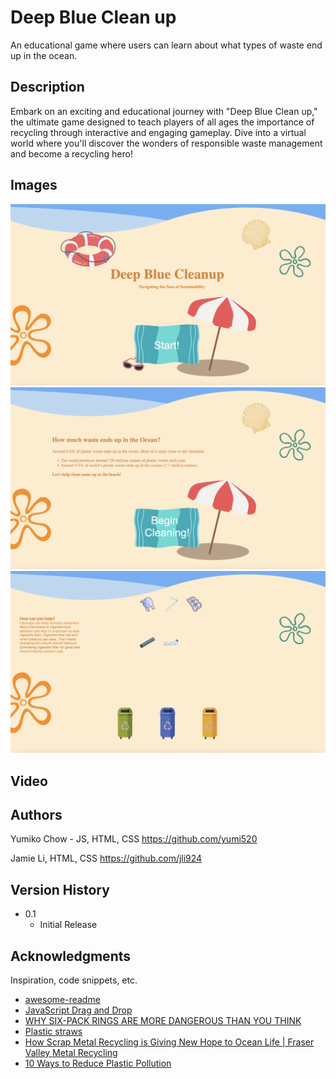 # Deep Blue Clean up

An educational game where users can learn about what types of waste end up in the ocean.

## Description

Embark on an exciting and educational journey with "Deep Blue Clean up," 
the ultimate game designed to teach players of all ages the importance of recycling 
through interactive and engaging gameplay. 
Dive into a virtual world where you'll discover the wonders of responsible 
waste management and become a recycling hero!

## Images
<img width="546" alt="Screenshot of home page" src="assets/cleanup ss1.png">
<img width="546" alt="Screenshot of second page" src="assets/cleanup ss2.png">
<img width="546" alt="Screenshot of third page" src="assets/cleanup ss3.png">

## Video


## Authors

Yumiko Chow - JS, HTML, CSS
https://github.com/yumi520

Jamie Li, HTML, CSS
https://github.com/jli924

## Version History

* 0.1
    * Initial Release


## Acknowledgments

Inspiration, code snippets, etc.
* [awesome-readme](https://github.com/matiassingers/awesome-readme)
* [JavaScript Drag and Drop](https://www.javascripttutorial.net/web-apis/javascript-drag-and-drop/)
* [WHY SIX-PACK RINGS ARE MORE DANGEROUS THAN YOU THINK](https://www.seasandstraws.com/six-pack-rings.html)
* [Plastic straws](https://www.plasticfreejuly.org/get-involved/what-you-can-do/plastic-straws/)
* [How Scrap Metal Recycling is Giving New Hope to Ocean Life | Fraser Valley Metal Recycling](https://fvmr.ca/how-scrap-metal-recycling-is-giving-new-hope-to-ocean-life-fraser-valley-metal-recycling/)
* [10 Ways to Reduce Plastic Pollution](https://www.nrdc.org/stories/10-ways-reduce-plastic-pollution)